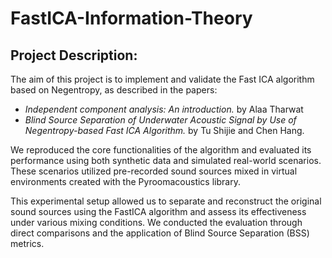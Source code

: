 # FastICA-Information-Theory

## Project Description: 
The aim of this project is to implement and validate the Fast ICA algorithm based on Negentropy, as described in the papers: 
- *Independent component analysis: An introduction.* by Alaa Tharwat
- *Blind Source Separation of Underwater Acoustic Signal by Use of Negentropy-based Fast ICA Algorithm.* by Tu Shijie and Chen Hang.

We reproduced the core functionalities of the algorithm and evaluated its performance using both synthetic data and simulated real-world scenarios. 
These scenarios utilized pre-recorded sound sources mixed in virtual environments created with the Pyroomacoustics library.

This experimental setup allowed us to separate and reconstruct the original sound sources using the FastICA algorithm and assess its effectiveness under various mixing conditions. 
We conducted the evaluation through direct comparisons and the application of Blind Source Separation (BSS) metrics.















